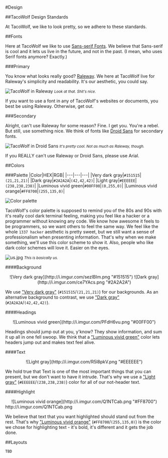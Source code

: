 #Design

##TacoWolf Design Standards

At TacoWolf, we like to look pretty, so we adhere to these standards.

##Fonts

Here at TacoWolf we like to use [Sans-serif Fonts](https://en.wikipedia.org/wiki/Sans-serif "Sans-serif on Wikipedia"). We believe that Sans-serif is cool and it lets us live in the future, and not in the past. (I mean, who uses Serif fonts anymore? Exactly.)

###Primary

You know what looks really good? [Raleway](https://www.google.com/fonts/specimen/Raleway "Raleway on Google Fonts"). We here at TacoWolf live for Raleway's simplicity and readability. It's our aesthetic, you could say. 

![TacoWolf in Raleway](http://i.imgur.com/h9IveBa.png "damn straight")
*<small> Look at that. Shit's nice. </small>*

If you want to use a font in any of TacoWolf's websites or documents, you best be using Raleway. Otherwise, get out.

###Secondary

Alright, can't use Raleway for some reason? Fine. I get you. You're a rebel. But still, use something nice. We think of fonts like [Droid Sans](https://www.google.com/fonts/specimen/Droid+Sans "Droid Sans on Google Fonts") for secondary fonts. 

 ![TacoWolf in Droid Sans](http://i.imgur.com/gKAybiy.png "Yeah, that's pretty cool.")
*<small>It's pretty cool. Not as much as Raleway, though.</small>*

If you REALLY can't use Raleway or Droid Sans, please use Arial.

##Colors

###Palette
|Color|HEX|RGB|
|---|---|---|
|Very dark gray|`#151515`|`(21,21,21)`|
|Dark gray|`#2A2A2A`|`(42,42,42)`|
|Light gray|`#EEEEEE`|`(238,238,238)`|
|Luminous vivid green|`#00FF00`|`(0,255,0)`|
|Luminous vivid orange|`#FF8700`|`(255,135,0)`|


![Color palette](http://i.imgur.com/Uk3cK0j.png "TacoWolf's color palette")

TacoWolf's color palette is supposed to remind you of the 80s and 90s with it's really cool dark terminal feeling, making you feel like a hacker or a programmer without knowing any code. We know how awesome it feels to be programmers, so we want others to feel the same way.  We feel like the whole `1337 hacker` aesthetic is pretty sweet, but we still want a sense of professionalism when presenting information. That's why when we make something, we'll use this color scheme to show it. Also, people who like dark color schemes will love it. Easier on the eyes. 

![](http://i.imgur.com/wf20GEo.jpg "us.jpg")
*<small>This is basically us.</small>*

####Background

<center>![Very dark gray](http://i.imgur.com/sezIBIm.png "#151515")
![Dark gray](http://i.imgur.com/ce7YAcs.png "#2A2A2A")
</center>

We use ["Very dark gray"](http://www.perbang.dk/rgb/151515/ "Very dark gray on Perbang.dk") (`#151515`/`(21,21,21)`) for our backgrounds. As an alternative background to contrast, we use  ["Dark gray"](http://www.perbang.dk/rgb/2A2A2A/ "Very dark gray on Perbang.dk") (`#2A2A2A`/`(42,42,42)`).  

####Headings
<center>![Luminous vivid green](http://i.imgur.com/PFdH6vu.png "#00FF00")</center>

Headings should jump out at you, y'know? They show information, and sum it up all in one fell swoop. We think that a ["Luminous vivid green"](http://www.perbang.dk/rgb/00FF00/ "Luminous vivid green on Perbang.dk") color lets headers jump out and makes text feel alive.

####Text
<center>![Light gray](http://i.imgur.com/R5l8pkV.png "#EEEEEE")</center>

We hold true that Text is one of the most important things that you can present, but we don't want to have it intrude.  That's why we use a ["Light gray"](http://www.perbang.dk/rgb/151515/ "Light gray on Perbang.dk")  (`#EEEEEE`/`(238,238,238)`) color for all of our not-header text.

####Highlight
<center>![Luminous vivid orange](http://i.imgur.com/Q1NTCab.png "#FF8700")</center>
http://i.imgur.com/Q1NTCab.png

We believe that text that you want highlighted should stand out from the rest. That's why ["Luminous vivid orange"](http://www.perbang.dk/rgb/FF8700/ "Luminous vivid orange on Perbang.dk")  (`#FF8700`/`(255,135,0)`) is the color we chose for highlighting text - it's bold, it's different and it gets the job done.

##Layouts

`TBD`